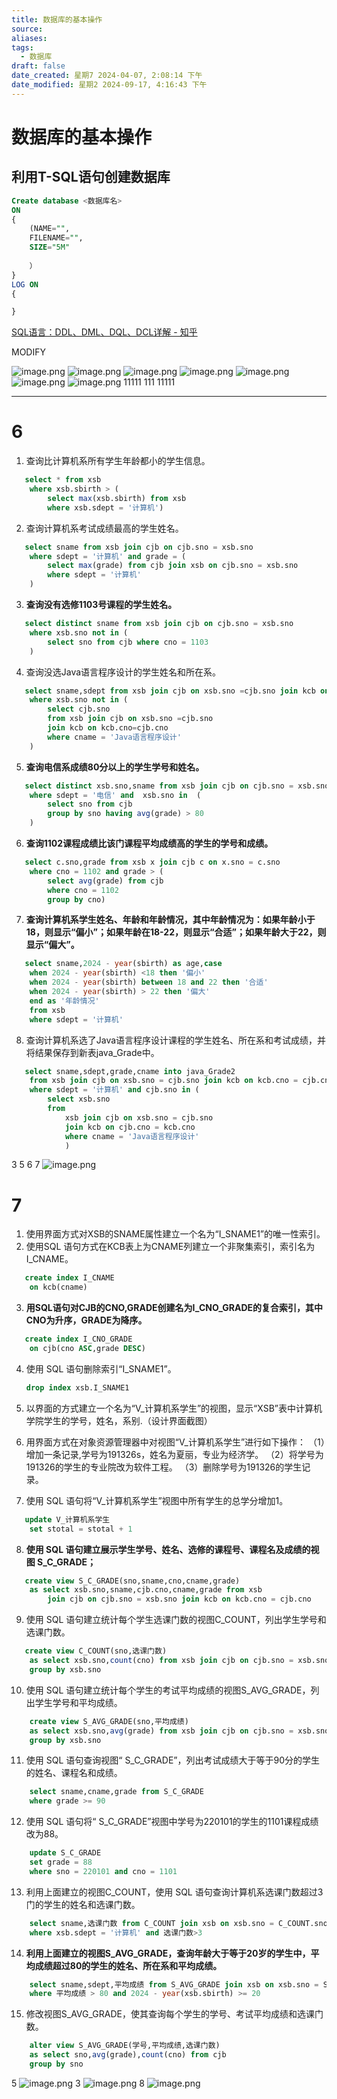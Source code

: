 ```yaml
---
title: 数据库的基本操作
source: 
aliases: 
tags:
  - 数据库
draft: false
date_created: 星期7 2024-04-07, 2:08:14 下午
date_modified: 星期2 2024-09-17, 4:16:43 下午
---
```


# 数据库的基本操作

## 利用T-SQL语句创建数据库
```sql
Create database <数据库名> 
ON
{
	(NAME="",
	FILENAME="",
	SIZE="5M"
	
	）
}
LOG ON 
{

}
```
[SQL语言：DDL、DML、DQL、DCL详解 - 知乎](https://zhuanlan.zhihu.com/p/391552199)

MODIFY

![image.png](https://s2.loli.net/2024/04/07/Hb5Eg1OqwrXUtiT.png)
![image.png](https://s2.loli.net/2024/04/07/GpQmisC3TehkXaE.png)
![image.png](https://s2.loli.net/2024/04/07/os3RVrXOx529Kz6.png)
![image.png](https://s2.loli.net/2024/04/12/SdnFtNoj23vBYqH.png)
![image.png](https://s2.loli.net/2024/04/12/DlNLgwQyKcxTe2n.png)
![image.png](https://s2.loli.net/2024/04/12/e3YByDjJIkg9nEP.png)
![image.png](https://s2.loli.net/2024/04/12/2h3yufnsHB6PZ4z.png)
11111 111 
11111

---
# 6

1. 查询比计算机系所有学生年龄都小的学生信息。
```sql
   select * from xsb
	where xsb.sbirth > (
		select max(xsb.sbirth) from xsb 
		where xsb.sdept = '计算机') 
```

2. 查询计算机系考试成绩最高的学生姓名。
```sql
   select sname from xsb join cjb on cjb.sno = xsb.sno 
	where sdept = '计算机' and grade = (
		select max(grade) from cjb join xsb on cjb.sno = xsb.sno
		where sdept = '计算机'
	)
```

3. **查询没有选修1103号课程的学生姓名。**
```sql
   select distinct sname from xsb join cjb on cjb.sno = xsb.sno
	where xsb.sno not in (
		select sno from cjb where cno = 1103
	)
```

4. 查询没选Java语言程序设计的学生姓名和所在系。
```sql
   select sname,sdept from xsb join cjb on xsb.sno =cjb.sno join kcb on kcb.cno=cjb.cno
	where xsb.sno not in (
		select cjb.sno 
		from xsb join cjb on xsb.sno =cjb.sno 
		join kcb on kcb.cno=cjb.cno
		where cname = 'Java语言程序设计' 
	)
```

5. **查询电信系成绩80分以上的学生学号和姓名。**
```sql
   select distinct xsb.sno,sname from xsb join cjb on cjb.sno = xsb.sno
	where sdept = '电信' and  xsb.sno in  (
		select sno from cjb
		group by sno having avg(grade) > 80
	)
```

6. **查询1102课程成绩比该门课程平均成绩高的学生的学号和成绩。**
```sql
   select c.sno,grade from xsb x join cjb c on x.sno = c.sno
	where cno = 1102 and grade > (
		select avg(grade) from cjb 
		where cno = 1102
		group by cno)
```

7. **查询计算机系学生姓名、年龄和年龄情况，其中年龄情况为：如果年龄小于18，则显示“偏小”；如果年龄在18-22，则显示“合适”；如果年龄大于22，则显示“偏大”。** 
```sql
   select sname,2024 - year(sbirth) as age,case 
	when 2024 - year(sbirth) <18 then '偏小'
	when 2024 - year(sbirth) between 18 and 22 then '合适'
	when 2024 - year(sbirth) > 22 then '偏大'
	end as '年龄情况'
	from xsb
	where sdept = '计算机'
``` 

8. 查询计算机系选了Java语言程序设计课程的学生姓名、所在系和考试成绩，并将结果保存到新表java_Grade中。
```sql
   select sname,sdept,grade,cname into java_Grade2
	from xsb join cjb on xsb.sno = cjb.sno join kcb on kcb.cno = cjb.cno
	where sdept = '计算机' and cjb.sno in (
		select xsb.sno 
		from 
			xsb join cjb on xsb.sno = cjb.sno 
			join kcb on cjb.cno = kcb.cno
			where cname = 'Java语言程序设计'
			)
```


3 5 6 7
![image.png](https://s2.loli.net/2024/05/17/vPc8i1peJFkLuG4.png)

# 7
1. 使用界面方式对XSB的SNAME属性建立一个名为“I_SNAME1”的唯一性索引。
2. 使用SQL 语句方式在KCB表上为CNAME列建立一个非聚集索引，索引名为I_CNAME。
```sql
   create index I_CNAME
	on kcb(cname)
```

3. **用SQL语句对CJB的CNO,GRADE创建名为I_CNO_GRADE的复合索引，其中CNO为升序，GRADE为降序。**
```sql
   create index I_CNO_GRADE
	on cjb(cno ASC,grade DESC)
```

4. 使用 SQL 语句删除索引“I_SNAME1”。
   ```sql
   drop index xsb.I_SNAME1
	```

5. 以界面的方式建立一个名为“V_计算机系学生”的视图，显示“XSB”表中计算机学院学生的学号，姓名，系别.（设计界面截图）
6. 用界面方式在对象资源管理器中对视图“V_计算机系学生”进行如下操作：
（1）增加一条记录,学号为191326s，姓名为夏丽，专业为经济学。
（2）将学号为191326的学生的专业院改为软件工程。
（3）删除学号为191326的学生记录。
7. 使用 SQL 语句将“V_计算机系学生”视图中所有学生的总学分增加1。
```sql
   update V_计算机系学生 
	set stotal = stotal + 1 
```

8. **使用 SQL 语句建立展示学生学号、姓名、选修的课程号、课程名及成绩的视图 S_C_GRADE；**
```sql
   create view S_C_GRADE(sno,sname,cno,cname,grade)
	as select xsb.sno,sname,cjb.cno,cname,grade from xsb 
		join cjb on cjb.sno = xsb.sno join kcb on kcb.cno = cjb.cno
```

9. 使用 SQL 语句建立统计每个学生选课门数的视图C_COUNT，列出学生学号和选课门数。
```sql
   create view C_COUNT(sno,选课门数)
	as select xsb.sno,count(cno) from xsb join cjb on cjb.sno = xsb.sno 
	group by xsb.sno 
```

10. 使用 SQL 语句建立统计每个学生的考试平均成绩的视图S_AVG_GRADE，列出学生学号和平均成绩。
```sql
    create view S_AVG_GRADE(sno,平均成绩)
	as select xsb.sno,avg(grade) from xsb join cjb on cjb.sno = xsb.sno 
	group by xsb.sno
```

11. 使用 SQL 语句查询视图“ S_C_GRADE”，列出考试成绩大于等于90分的学生的姓名、课程名和成绩。
```sql
    select sname,cname,grade from S_C_GRADE
	where grade >= 90
```

12. 使用 SQL 语句将“ S_C_GRADE”视图中学号为220101的学生的1101课程成绩改为88。
```sql
    update S_C_GRADE 
	set grade = 88
	where sno = 220101 and cno = 1101
```

13. 利用上面建立的视图C_COUNT，使用 SQL 语句查询计算机系选课门数超过3门的学生的姓名和选课门数。
```sql
    select sname,选课门数 from C_COUNT join xsb on xsb.sno = C_COUNT.sno
	where xsb.sdept = '计算机' and 选课门数>3
```

14. **利用上面建立的视图S_AVG_GRADE，查询年龄大于等于20岁的学生中，平均成绩超过80的学生的姓名、所在系和平均成绩。**
```sql
    select sname,sdept,平均成绩 from S_AVG_GRADE join xsb on xsb.sno = S_AVG_GRADE.sno 
	where 平均成绩 > 80 and 2024 - year(xsb.sbirth) >= 20
```

15. 修改视图S_AVG_GRADE，使其查询每个学生的学号、考试平均成绩和选课门数。
```sql
    alter view S_AVG_GRADE(学号,平均成绩,选课门数) 
	as select sno,avg(grade),count(cno) from cjb 
	group by sno 
```

5
![image.png](https://s2.loli.net/2024/05/17/pCyHfGuqU1hirmA.png)
3
![image.png](https://s2.loli.net/2024/05/17/K7ZLz1gvQpRWJ8r.png)
8
![image.png](https://s2.loli.net/2024/05/17/hWXLierGCBO2uVf.png)
